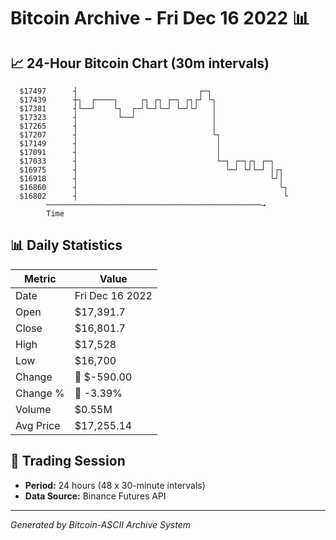 # Bitcoin Archive - Fri Dec 16 2022 📊

## 📈 24-Hour Bitcoin Chart (30m intervals)

```
  $17497      ┤                           ┌─┐                  
  $17439      ┼┐  ┌────┐     ┌┐ ┌┐ ┌─┐ ┌┐┌┘ └┐                 
  $17381      ┤└──┘    └┐  ┌─┘└─┘└─┘ └─┘└┘   │                 
  $17323      ┤         └──┘                 │                 
  $17265      ┤                              │                 
  $17207      ┤                              └┐                
  $17149      ┤                               │                
  $17091      ┤                               │                
  $17033      ┤                               └─┐ ┌─┐┌┐ ┌─┐    
  $16975      ┤                                 └─┘ └┘└─┘ │┌┐  
  $16918      ┤                                           └┘│  
  $16860      ┤                                             └┐ 
  $16802      ┤                                              └ 
        ────────────────────────────────────────────────→
        Time
```

## 📊 Daily Statistics

| Metric | Value |
|--------|-------|
| Date | Fri Dec 16 2022 |
| Open | $17,391.7 |
| Close | $16,801.7 |
| High | $17,528 |
| Low | $16,700 |
| Change | 🔴 $-590.00 |
| Change % | 🔴 -3.39% |
| Volume | $0.55M |
| Avg Price | $17,255.14 |

## 📅 Trading Session

- **Period:** 24 hours (48 x 30-minute intervals)
- **Data Source:** Binance Futures API

---
*Generated by Bitcoin-ASCII Archive System*
